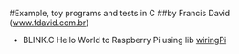 #Example, toy programs and tests in C
##by Francis David (www.fdavid.com.br)

* BLINK.C
Hello World to Raspberry Pi using lib [wiringPi](www.wiringpi.com)

